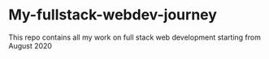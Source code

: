 # My-fullstack-webdev-journey
This repo contains all my work on full stack web development starting from August 2020
